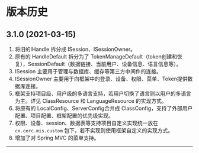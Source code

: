 #  版本历史

## 3.1.0 (2021-03-15)

1. 将旧的IHandle 拆分成 ISession、ISessionOwner。
2. 原有的 HandleDefault 拆分为了 TokenManageDefault（token创建和恢复），SessionDefault（数据链接、当前用户、设备信息、语言信息等）。
3. ISession 主要用于管理与数据库、缓存等第三方中间件的连接。
4. ISessionOwner 主要用于向框架中的登录、设备、权限、菜单、Token提供数据库连接。
5. 框架支持项目级、用户级的多语言支持，若用户切换了语言则以用户的多语言为主。详见 ClassResource 和 LanguageResource 的实现方式。
6. 将原有的 LocalConfig、ServerConfig合并成 ClassConfig，支持了外部用户配置、项目配置、框架配置的优先级实现。
7. 权限、设备、session、数据表等支持项目自定义实现统一放在 `cn.cerc.mis.custom` 包下，若不实现则使用框架自定义的实现方式。
8. 增加了对 Spring MVC 的菜单支持。

---

